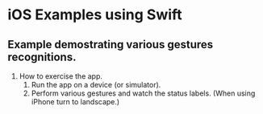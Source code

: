 # iOS Examples using Swift
## Example demostrating various gestures recognitions.
1. How to exercise the app.
    1. Run the app on a device (or simulator).
    2. Perform various gestures and watch the status labels. (When using iPhone turn to landscape.)



